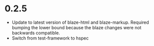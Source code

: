 # 0.2.5

* Update to latest version of blaze-html and blaze-markup.  Required bumping
  the lower bound because the blaze changes were not backwards compatible.
* Switch from test-framework to hspec

